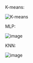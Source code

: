 K-means:

![K-means](https://user-images.githubusercontent.com/99130656/193556304-e589638d-eb3e-4af5-ae66-bc3b1b8bf7dd.png)

MLP:

![image](https://user-images.githubusercontent.com/99130656/193611012-a537ee15-1f80-46ff-accf-d5f7377da8b7.png)

KNN:

![image](https://user-images.githubusercontent.com/99130656/193612730-103f4ebb-e90d-4b62-b001-17f748f41bcf.png)

